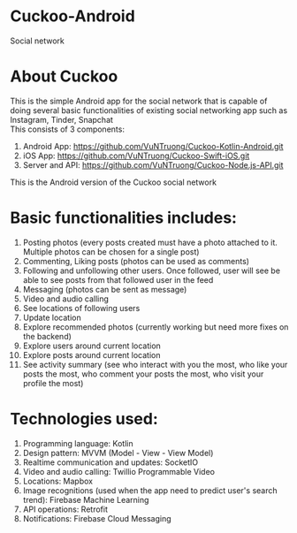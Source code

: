 # Cuckoo-Android
Social network

# About Cuckoo
This is the simple Android app for the social network that is capable of doing several basic functionalities of existing social networking app such as Instagram, Tinder, Snapchat <br>
This consists of 3 components:
1. Android App: https://github.com/VuNTruong/Cuckoo-Kotlin-Android.git
2. iOS App: https://github.com/VuNTruong/Cuckoo-Swift-iOS.git
3. Server and API: https://github.com/VuNTruong/Cuckoo-Node.js-API.git

This is the Android version of the Cuckoo social network <br>

# Basic functionalities includes:
1. Posting photos (every posts created must have a photo attached to it. Multiple photos can be chosen for a single post) <br>
2. Commenting, Liking posts (photos can be used as comments)
3. Following and unfollowing other users. Once followed, user will see be able to see posts from that followed user in the feed
4. Messaging (photos can be sent as message)
5. Video and audio calling
6. See locations of following users
7. Update location
8. Explore recommended photos (currently working but need more fixes on the backend)
9. Explore users around current location
10. Explore posts around current location
11. See activity summary (see who interact with you the most, who like your posts the most, who comment your posts the most, who visit your profile the most)

# Technologies used:
1. Programming language: Kotlin
2. Design pattern: MVVM (Model - View - View Model)
3. Realtime communication and updates: SocketIO
4. Video and audio calling: Twillio Programmable Video
5. Locations: Mapbox
6. Image recognitions (used when the app need to predict user's search trend): Firebase Machine Learning
7. API operations: Retrofit
8. Notifications: Firebase Cloud Messaging
